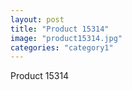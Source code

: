 ```yaml
---
layout: post
title: "Product 15314"
image: "product15314.jpg"
categories: "category1"
---
```

Product 15314
